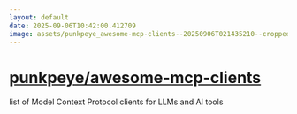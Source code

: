 ```yaml
---
layout: default
date: 2025-09-06T10:42:00.412709
image: assets/punkpeye_awesome-mcp-clients--20250906T021435210--cropped.png
---
```


# [punkpeye/awesome-mcp-clients](https://github.com/punkpeye/awesome-mcp-clients)

list of Model Context Protocol clients for LLMs and AI tools
